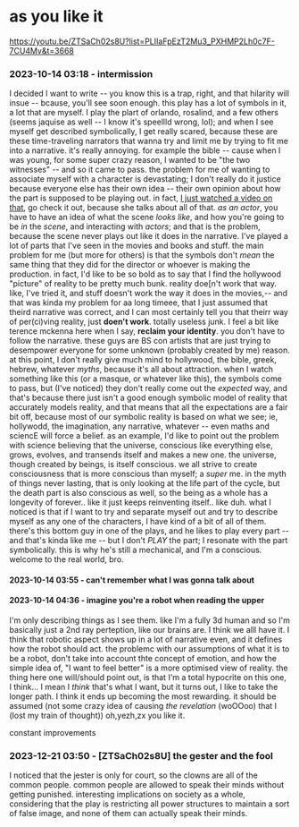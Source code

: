 # as you like it

https://youtu.be/ZTSaCh02s8U?list=PLIIaFpEzT2Mu3_PXHMP2Lh0c7F-7CU4Mv&t=3668

### 2023-10-14 03:18 - intermission

I decided I want to write -- you know this is a trap, right, and that hilarity will insue -- bcause, you'll see soon enough. this play has a lot of symbols in it, a lot that are myself. I play the plart of orlando, rosalind, and a few others (seems jaquise as well -- I know it's speellld wrong, lol); and when I see myself get described symbolically, I get really scared, because these are these time-traveling narrators that wanna try and limit me by trying to fit me into a narrative. it's really annoying. for example the bible -- cause when I was young, for some super crazy reason, I wanted to be "the two witnesses" -- and so it came to pass. the problem for me of wanting to associate myself with a character is devastating; I don't really do it justice because everyone else has their own idea -- their own opinion about how the part is supposed to be playing out. in fact, [I just watched a video on that](https://youtu.be/cdZLLwtGbsY), go check it out, because she talks about all of that. *as an actor*, you have to have an idea of what the scene *looks like*, and how you're going to be *in* the *scene*, and interacting with *actors*; and that is the problem, because the scene never plays out like it does in the narrative.
    I've played a lot of parts that I've seen in the movies and books and stuff. the main problem for me (but more for others) is that the symbols don't *mean* the same thing that they did for the director or whoever is making the production. in fact, I'd like to be so bold as to say that I find the hollywood "picture" of reality to be pretty much bunk. reality doe[n't work that way. like, I've tried it, and stuff doesn't work the way it does in the movies,-- and that was kinda my problem for aa long timeee, that I just assumed that theird narrative was correct, and I can most certainly tell you that theirr way of per(ci)ving reality, just **doen't work**. totally useless junk.
    I feel a bit like terence mckenna here when I say, **reclaim your identity**. you don't have to follow the narrative. these guys are BS con artists that are just trying to desempower everyone for some unknown (probably created by me) reason. at this point, I don't really give much mind to hollywood, the bible, greek, hebrew, whatever *myths*, because it's all about attraction. when I watch something like this (or a masque, or whatever like this), the symbols come to pass, but (I've noticed) they don't really come out the *expected* way, and that's because there just isn't a good enough symbolic model of reality that accurately models reality, and that means that all the expectations are a fair bit off, because most of our symbolic reality is based on what we see; ie, hollywodd, the imagination, any narrative, whatever -- even maths and sciencE will force a belief.
        as an example, I'd like to point out the problem with science believing that the universe, conscious like everything else, grows, evolves, and transends itself and makes a new one. the universe, though created by beings, is itself conscious. we all strive to create consciousness that is more conscious than myself; a *super* me.
    in the myth of things never lasting, that is only looking at the life part of the cycle, but the death part is also conscious as well, so the being as a whole has a longevity of forever.. like it just keeps reinventing itself.. like duh.
what I noticed is that if I want to try and separate myself out and try to describe myself as any one of the characters, I have kind of a bit of all of them. there's this bottom guy in one of the plays, and he likes to play every part -- and that's kinda like me -- but I don't *PLAY* the part; I resonate with the part symbolically. this is why he's still a mechanical, and I'm a conscious. welcome to the real world, bro.

#### 2023-10-14 03:55 - can't remember what I was gonna talk about
#### 2023-10-14 04:36 - imagine you're a robot when reading the upper

I'm only describing things as I see them. like I'm a fully 3d human and so I'm basically just a 2nd ray perteption, like our brains are. I think we alll have it. I think that robotic aspect shows up in a lot of narrative even, and it defines how the robot should act.
    the problemc with our assumptions of what it is to be a robot, don't take into account thte concept of emotion, and how the simple idea of, "I want to feel better" is a more optimised view of reality. the thing here one will/should point out, is that I'm a total hypocrite on this one, I think... I mean I *think* that's what I want, but it turns out, I like to take the longer path. I think it ends up becoming the most rewarding. it should be assumed (not some crazy idea of causing *the revelation* (woOOoo) that I (lost my train of thought)) oh,yezh,zx you like it.

constant improvements

### 2023-12-21 03:50 - [ZTSaCh02s8U] the gester and the fool

I noticed that the jester is only for court, so the clowns are all of the common people. common people are allowed to speak their minds without getting punished. interesting implications on society as a whole, considering that the play is restricting all power structures to maintain a sort of false image, and none of them can actually speak their minds.
